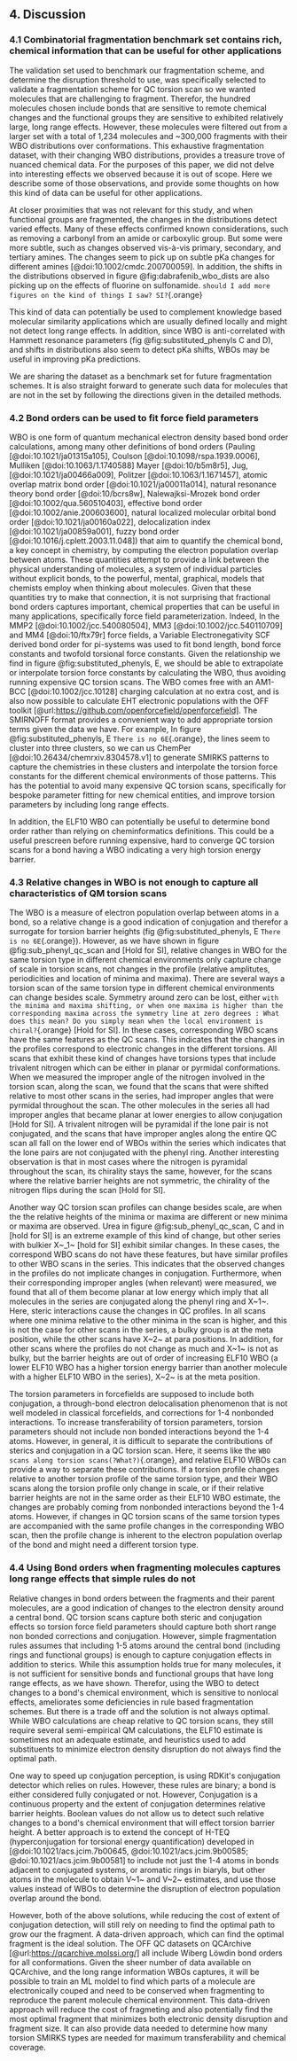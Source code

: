 ## 4. Discussion

### 4.1 Combinatorial fragmentation benchmark set contains rich, chemical information that can be useful for other applications

The validation set used to benchmark our fragmentation scheme, and determine the disruption threshold to use, was specifically
selected to validate a fragmentation scheme for QC torsion scan so we wanted molecules that are challenging to fragment.
Therefor, the hundred molecules chosen include bonds that are sensitive to remote
chemical changes and the functional groups they are sensitive to exhibited relatively large, long range effects. However, these molecules
were filtered out from a larger set with a total of 1,234 molecules and ~300,000 fragments with their WBO distributions over conformations.
This exhaustive fragmentation dataset, with their changing WBO distributions, provides a treasure trove of nuanced chemical data. For the purposes
of this paper, we did not delve into interesting effects we observed because it is out of scope. Here we describe
some of those observations, and provide some thoughts on how this kind of data can be useful for other applications.

At closer proximities that was not relevant for this study, and when functional groups are fragmented,
the changes in the distributions detect varied effects. Many of these effects confirmed known considerations, such as removing
a carbonyl from an amide or carboxylic group. But some were more subtle, such as changes observed vis-à-vis primary, secondary,
and tertiary amines. The changes seem to pick up on subtle pKa changes for different amines [@doi:10.1002/cmdc.200700059]. In addition, the
shifts in the distributions observed in figure @fig:dabrafenib_wbo_dists are also picking up on the effects of fluorine on sulfonamide.
`should I add more figures on the kind of things I saw? SI?`{.orange}

This kind of data can potentially be used to complement knowledge based molecular similarity applications which are usually
defined locally and might not detect long range effects. In addition, since WBO is anti-correlated with Hammett resonance parameters (fig @fig:substituted_phenyls C and D),
and shifts in distributions also seem to detect pKa shifts, WBOs may be useful in improving pKa predictions.

We are sharing the dataset as a benchmark set for future fragmentation schemes. It is also straight forward to generate such data for molecules
that are not in the set by following the directions given in the detailed methods.

### 4.2 Bond orders can be used to fit force field parameters

WBO is one form of quantum mechanical electron density based bond order calculations, among many other definitions of bond orders (Pauling [@doi:10.1021/ja01315a105],
Coulson [@doi:10.1098/rspa.1939.0006], Mulliken [@doi:10.1063/1.1740588]
Mayer [@doi:10/b5m8r5], Jug, [@doi:10.1021/ja00466a009], Politzer  [@doi:10.1063/1.1671457], atomic overlap matrix bond order [@doi:10.1021/ja00011a014],
natural resonance theory bond order [@doi:10/bcrs8w],
Nalewajksi-Mrozek bond order [@doi:10.1002/qua.560510403], effective bond order [@doi:10.1002/anie.200603600],
natural localized molecular orbital bond order [@doi:10.1021/ja00160a022], delocalization index [@doi:10.1021/ja00859a001], fuzzy bond order
[@doi:10.1016/j.cplett.2003.11.048]) that aim to quantify the chemical bond, a key concept in chemistry, by computing the electron population overlap between atoms. These quantities
attempt to provide a link between the physical understanding of molecules, a system of individual particles without explicit bonds, to the powerful, mental, graphical, models
that chemists employ when thinking about molecules. Given that these quantities try to make that connection, it is not surprising that fractional bond orders
captures important, chemical properties that can be useful in many applications, specifically force field parameterization. Indeed, In the MMP2 [@doi:10.1002/jcc.540080504],
MM3 [@doi:10.1002/jcc.540110709] and MM4 [@doi:10/ftx79r] force fields, a Variable Electronegativity SCF derived bond order for pi-systems was used to fit bond length, bond force constants and twofold torsional
force constants. Given the relationship we find in figure @fig:substituted_phenyls, E, we should be able to extrapolate or interpolate torsion force constants by calculating
the WBO, thus avoiding running expensive QC torsion scans. The WBO comes free with an AM1-BCC [@doi:10.1002/jcc.10128] charging calculation at no extra cost, and is also now possible to calculate
EHT electronic populations with the OFF toolkit [@url:https://github.com/openforcefield/openforcefield].
The SMIRNOFF format provides a convenient way to add appropriate torsion terms given the data we have. For example, In figure @fig:substituted_phenyls, E `There is no 6E`{.orange}, the lines
seem to cluster into three clusters, so we can us ChemPer [@doi:10.26434/chemrxiv.8304578.v1] to generate SMIRKS patterns to capture the chemistries in
these clusters and interpolate the torsion force constants for the different chemical environments of those patterns. This has the potential to avoid
many expensive QC torsion scans, specifically for bespoke parameter fitting for new chemical entities, and improve torsion parameters by including long range effects.

In addition, the ELF10 WBO can potentially be useful to determine bond order rather than relying on cheminformatics definitions.
This could be a useful prescreen before running expensive, hard to converge QC torsion scans for a bond having a WBO indicating a very high torsion energy barrier.  

### 4.3 Relative changes in WBO is not enough to capture all characteristics of QM torsion scans

The WBO is a measure of electron population overlap between atoms in a bond, so a relative change is a good indication of
conjugation and therefor a surrogate for torsion barrier heights (fig @fig:substituted_phenyls, E `There is no 6E`{.orange}). However, as we have shown in
figure @fig:sub_phenyl_qc_scan and [Hold for SI], relative changes in WBO for the same torsion type in different chemical
environments only capture change of scale in torsion scans, not changes in the profile (relative amplitutes,  periodicities and location of minima and maxima).
There are several ways a torsion scan of the same torsion type in different chemical environments can change besides scale.
Symmetry around zero can be lost, either `with the minima and maxima shifting, or when one maxima is higher than the
corresponding maxima across the symmetry line at zero degrees : What does this mean? Do you simply mean when the local environment is chiral?`{.orange} [Hold for SI]. In these cases, corresponding WBO scans have the same features
as the QC scans. This indicates that the changes in the profiles correspond to electronic changes in the different torsions.
All scans that exhibit these kind of changes have torsions types that include trivalent nitrogen which can be either in
planar or pyrmidal conformations. When we measured the improper angle of the nitrogen involved in the torsion scan, along the scan,
we found that the scans that were shifted relative to most other scans in the series, had improper angles that were pyrmidal
throughout the scan. The other molecules in the series all had improper angles that became planar at lower energies to allow
conjugation [Hold for SI]. A trivalent nitrogen will be pyramidal if the lone pair is not conjugated, and the scans that
have improper angles along the entire QC scan all fall on the lower end of WBOs within the series which indicates that the
lone pairs are not conjugated with the phenyl ring. Another interesting observation is that in most cases where the nitrogen
is pyramidal throughout the scan, its chirality stays the same, however, for the scans where the relative barrier heights
are not symmetric, the chirality of the nitrogen flips during the scan [Hold for SI].

Another way QC torsion scan profiles can change besides scale, are when the
the relative heights of the minima or maxima are different or new minima or maxima are observed. Urea in figure
@fig:sub_phenyl_qc_scan, C and in [hold for SI] is an extreme example of this kind of change, but other series with bulkier X~_1~ [hold for SI]
exhibit similar changes. In these cases, the correspond WBO scans do not have these features, but have similar profiles to
other WBO scans in the series. This indicates that the observed changes in the profiles do not implicate changes in conjugation.
Furthermore, when their corresponding improper angles (when relevant) were measured, we found that all of them become planar
at low energy which imply that all molecules in the series are conjugated along the phenyl ring and X~1~. Here, steric interactions
cause the changes in QC profiles. In all scans where one minima relative to the other minima in the scan is higher, and this is not
the case for other scans in the series, a bulky group is at the meta position, while the other scans have X~2~ at para positions.
In addition, for other scans where the profiles do not change as much and X~1~ is not as bulky, but the barrier heights are out of order of increasing ELF10 WBO (a lower
ELF10 WBO has a higher torsion energy barrier than another molecule with a higher ELF10 WBO in the series), X~2~ is at the
meta position.

The torsion parameters in forcefields are supposed to include both conjugation, a through-bond electron delocalisation phenomenon that is not well modeled
in classical forcefields, and corrections for 1-4 nonbonded interactions. To increase transferability of torsion parameters, torsion parameters
should not include non bonded interactions beyond the 1-4 atoms. However, in general, it is difficult to separate the contributions
of sterics and conjugation in a QC torsion scan. Here, it seems like the `WBO scans along torsion scans(?What?)`{.orange}, and relative ELF10 WBOs can
provide a way to separate these contributions. If a torsion profile changes relative to another torsion profile of the same torsion type,
and their WBO scans along the torsion profile only change in scale,
or if their relative barrier heights are not in the same order as their ELF10 WBO estimate, the changes are probably coming from nonbonded
interactions beyond the 1-4 atoms. However, if changes in QC torsion scans of the same torsion types are accompanied with the same profile changes in
the corresponding WBO scan, then the profile change is inherent to the electron population overlap of the bond and might need a different torsion type.

### 4.4 Using Bond orders when fragmenting molecules captures long range effects that simple rules do not

Relative changes in bond orders between the fragments and their parent molecules, are a good indication of changes to the electron density
around a central bond. QC torsion scans capture both steric and conjugation effects so torsion force field parameters should capture
both short range non bonded corrections and conjugation. However, simple fragmentation rules assumes that including 1-5 atoms around the central
bond (including rings and functional groups) is enough to capture conjugation effects in addition to sterics. While this assumption holds
true for many molecules, it is not sufficient for sensitive bonds and functional groups that have long range effects, as we have shown.
Therefor, using the WBO to detect changes to a bond's chemical environment, which is sensitive to nonlocal effects, ameliorates some deficiencies
in rule based fragmentation schemes. But there is a trade off and the solution is not always optimal. While WBO calculations are
cheap relative to QC torsion scans, they still require several semi-empirical QM calculations, the ELF10 estimate is sometimes
not an adequate estimate, and heuristics used to add substituents to minimize electron density disruption do not always find the optimal path.

One way to speed up conjugation perception, is using RDKit's conjugation detector which relies on rules. However,
these rules are binary; a bond is either considered fully conjugated or not. However, Conjugation is a continuous property and
the extent of conjugation determines relative barrier heights. Boolean values do not allow us to detect such relative changes
to a bond's chemical environment that will effect torsion barrier height. A better approach is to extend the concept of
H-TEQ (hyperconjugation for torsional energy quantification) developed in
[@doi:10.1021/acs.jcim.7b00645, @doi:10.1021/acs.jcim.9b00585; @doi:10.1021/acs.jcim.9b00581] to include not just the 1-4 atoms in
bonds adjacent to conjugated systems, or aromatic rings in biaryls, but other atoms in the molecule to obtain V~1~ and V~2~ estimates,
and use those values instead of WBOs to determine the disruption of electron population overlap around the bond.

However, both of the above solutions, while reducing the cost of extent of conjugation detection, will still rely on needing
to find the optimal path to grow our the fragment. A data-driven approach, which can find the optimal fragment is the ideal solution.
The OFF QC datasets on QCArchive [@url:https://qcarchive.molssi.org/] all include Wiberg Löwdin bond orders for all conformations. Given the
sheer number of data available on QCArchive, and the long range information WBOs captures, it will be possible to train an
ML moldel to find which parts of a molecule are electronically couped and need to be conserved when fragmenting to reproduce
the parent molecule chemical environment. This data-driven approach will reduce the cost of fragmeting and also potentially
find the most optimal fragment that minimizes both electronic density disruption and fragment size. It can also provide data
needed to determine how many torsion SMIRKS types are needed for maximum transferability and chemical coverage.

